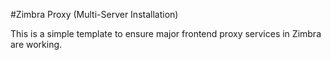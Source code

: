 #Zimbra Proxy (Multi-Server Installation)

This is a simple template to ensure major frontend proxy services in Zimbra are working.

